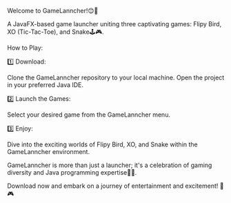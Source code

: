 Welcome to GameLanncher!😊🚀 

 A JavaFX-based game launcher uniting three captivating games: Flipy Bird, XO (Tic-Tac-Toe), and Snake🕹️🎮.

How to Play:

1️⃣ Download:

Clone the GameLanncher repository to your local machine.
Open the project in your preferred Java IDE.

2️⃣ Launch the Games:

Select your desired game from the GameLanncher menu.

3️⃣ Enjoy:

Dive into the exciting worlds of Flipy Bird, XO, and Snake within the GameLanncher environment.

GameLanncher is more than just a launcher; it's a celebration of gaming diversity and Java programming expertise🌟🚀.

 Download now and embark on a journey of entertainment and excitement! 🎉🎮




